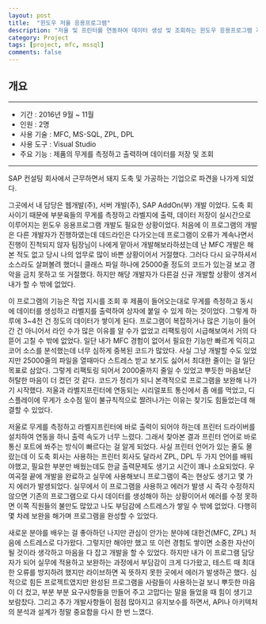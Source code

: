 ```yaml
---
layout: post
title:  "윈도우 저울 응용프로그램"
description: "저울 및 프린터를 연동하여 데이터 생성 및 조회하는 윈도우 응용프로그램 개발"
category: Project
tags: [project, mfc, mssql]
comments: false
---
```


## 개요

---

- 기간 : 2016년 9월 ~ 11월
- 인원 : 2명
- 사용 기술 : MFC, MS-SQL, ZPL, DPL
- 사용 도구 : Visual Studio
- 주요 기능 : 제품의 무게를 측정하고 출력하며 데이터를 저장 및 조회

---

SAP 컨설팅 회사에서 근무하면서 돼지 도축 및 가공하는 기업으로 파견을 나가게 되었다. 

그곳에서 내 담당은 웹개발(주), 서버 개발(주), SAP AddOn(부) 개발 이었다. 도축 회사이기 때문에 부분육들의 무게를 측정하고
라벨지에 출력, 데이터 저장이 실시간으로 이루어지는 윈도우 응용프로그램 개발도 필요한 상황이었다. 처음에 이 프로그램의 개발은 다른
개발자가 진행하였는데 데드라인은 다가오는데 프로그램이 오류가 계속나면서 진행이 진척되지 않자 팀장님이 나에게 맡아서 개발해보라하셨는데
난 MFC 개발은 해본 적도 없고 당시 나의 업무로 많이 바쁜 상황이어서 거절했다. 그러다 다시 요구하셔서 소스라도 살펴볼려 했더니
클래스 파일 하나에 25000줄 정도의 코드가 있는걸 보고 경악을 금치 못하고 또 거절했다. 하지만 해당 개발자가 다른걸 신규 개발할 상황이 
생겨서 내가 할 수 밖에 없었다. 

이 프로그램의 기능은 작업 지시를 조회 후 제품이 들어오는대로 무게를 측정하고 동시에 데이터를 생성하고 라벨지를 출력하여 상자에 붙일 수 있게 하는 것이었다. 그렇게 하루에 3~4천 건 정도의 데이터가 쌓이게 된다. 프로그램이 복잡하거나 많은 기능이 들어간 건 아니어서 라인 수가 많은 
이유를 알 수가 없었고 리팩토링이 시급해보여서 거의 다 뜯어 고칠 수 밖에 없었다. 일단 내가 MFC 경험이 없어서 필요한 기능만 빠르게 익히고 코어 소스를 분석했는데 너무 심하게 중복된 코드가 많았다. 사실 그냥 개발할 수도 있었지만 25000줄의 파일을 열때마다 스트레스 받고 보기도 싫어서 최대한 줄이는 걸 일단 목표로 삼았다. 그렇게 리팩토링 되어서 2000줄까지 줄일 수 있었고 뿌듯한 마음보단 허탈한 마음이 더 컸던 것 같다. 코드가 정리가 되니 본격적으로
프로그램을 보완해 나가기 시작했다. 저울과 라벨지프린터에 연동되는 시리얼포트 통신에서 좀 애를 먹었고, 디스플레이에 무게가 소수점 밑이 불규칙적으로 짤려나가는 이유는 찾기도 힘들었는데 해결할 수 있었다.

저울로 무게를 측정하고 라벨지프린터에 바로 출력이 되어야 하는데 프린터 드라이버를 설치하여 연동을 하니 출력 속도가 너무 느렸다. 그래서
찾아본 결과 프린터 언어로 바로 통신 포트에 쏴주는 방식이 빠르다는 걸 알게 되었다. 사실 프린터 언어가 있는 줄도 몰랐는데 이 도축 회사는
사용하는 프린터 회사도 달라서 ZPL, DPL 두 가지 언어를 배워야했고, 필요한 부분만 배웠는데도 한글 출력문제도 생기고 시간이 꽤나 소요되었다.
우여곡절 끝에 개발을 완료하고 실무에 사용해보니 프로그램이 죽는 현상도 생기고 몇 가지 에러가 발생되었다. 실무에서 이 프로그램을 사용하고 에러가 발생 시 즉각 수정하지 않으면 기존의 프로그램으로 다시 데이터를 생성해야 하는 상황이어서 에러를 수정 못하면 이쪽 직원들의 불만도
많았고 나도 부담감에 스트레스가 쌓일 수 밖에 없었다. 다행히 몇 차례 보완을 해가며 프로그램을 완성할 수 있었다. 

새로운 분야를 배우는 걸 좋아하던 나지만 관심이 안가는 분야에 대한건(MFC, ZPL) 처음에 스트레스로 다가왔다. 그렇지만 해야만 했고 또 
이런 경험도 쌓이면 소중한 자산이 될 것이라 생각하고 마음을 다 잡고 개발을 할 수 있었다. 하지만 내가 이 프로그램 담당자가 되어 실무에
적용하고 보완하는 과정에서 부담감이 크게 다가왔고, 테스트 때 최대한 오류를 방지하려 했지만 라이브하면 꼭 뜻하지 못한 곳에서 에러가 발생하곤 했다. 심적으로 힘든 프로젝트였지만 완성된 프로그램을 사람들이 사용하는걸 보니 뿌듯한 마음이 더 컸고, 부분 부분 요구사항들을 만들어 주고 고맙다는 말을 들었을 때 힘이 생기고 보람찼다. 그리고 추가 개발사항들이 점점 많아지고 유지보수를 하면서, API나 아키텍처의 분석과 설계가 정말 중요함을 다시 한 번 느꼈다.


